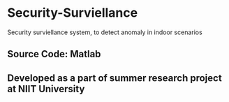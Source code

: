 # Security-Surviellance
Security surviellance system, to detect anomaly in indoor scenarios

## Source Code: Matlab
## Developed as a part of summer research project at NIIT University